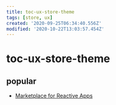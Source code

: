 ```yaml
---
title: toc-ux-store-theme
tags: [store, ux]
created: '2020-09-25T06:34:40.556Z'
modified: '2020-10-22T13:03:57.454Z'
---
```


# toc-ux-store-theme

## popular

- [Marketplace for Reactive Apps](http://reactiveapps.io/)
